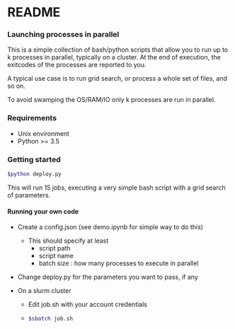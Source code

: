 

# README

### Launching processes in parallel

This is a simple collection of bash/python scripts that allow you to run up to k processes in parallel, typically on a cluster. At the end of execution, the exitcodes of the processes are reported to you.

A typical use case is to run grid search, or process a whole set of files, and so on.

To avoid swamping the OS/RAM/IO only k processes are run in parallel.

### Requirements

* Unix environment
* Python >= 3.5 

### Getting started

```bash
$python deploy.py
```

This will run 15 jobs, executing a very simple bash script with a grid search of parameters.

#### Running your own code

* Create a config.json (see demo.ipynb for simple way to do this)

  * This should specify at least
    * script path
    * script name
    * batch size : how many processes to execute in parallel

* Change deploy.py for the parameters you want to pass, if any

* On a slurm cluster

  * Edit job.sh with your account credentials

  * ```bash
    $sbatch job.sh
    ```


